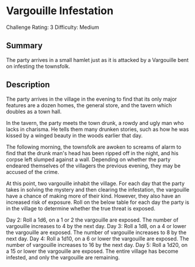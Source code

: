 # Vargouille Infestation

Challenge Rating: 3
Difficulty: Medium

## Summary

The party arrives in a small hamlet just as it is attacked by a Vargouille bent on infesting the townsfolk.

## Description

The party arrives in the village in the evening to find that its only major features are a dozen homes, the general store, and the tavern
which doubles as a town hall.

In the tavern, the party meets the town drunk, a rowdy and ugly man who lacks in charisma. He tells them many drunken stories, 
such as how he was kissed by a winged beauty in the woods earlier that day.

The following morning, the townsfolk are awoken to screams of alarm to find that the drunk man's head has been ripped off in the night,
and his corpse left slumped against a wall. Depending on whether the party endeared themselves of the villagers the previous evening,
they may be accused of the crime.

At this point, two vargouille inhabit the village. For each day that the party takes in solving the mystery and then clearing the infestation,
the vargouille have a chance of making more of their kind. However, they also have an increased risk of exposure. Roll on the below table for
each day the party is in the village to determine whether the true threat is exposed.

Day 2: Roll a 1d6, on a 1 or 2 the vargouille are exposed. The number of vargouille increases to 4 by the next day.
Day 3: Roll a 1d8, on a 4 or lower the vargouille are exposed. The number of vargouille increases to 8 by the next day.
Day 4: Roll a 1d10, on a 6 or lower the vargouille are exposed. The number of vargouille increases to 16 by the next day.
Day 5: Roll a 1d20, on a 15 or lower the vargouille are exposed. The entire village has become infested, and only the vargouille are remaining.

